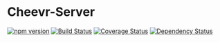 # Cheevr-Server
[![npm version](https://badge.fury.io/js/%40cheevr%2Fserver.svg)](https://badge.fury.io/js/%40cheevr%2Fserver)
[![Build Status](https://travis-ci.org/Cheevr/Server.svg?branch=master)](https://travis-ci.org/Cheevr/Server)
[![Coverage Status](https://coveralls.io/repos/Cheevr/Server/badge.svg?branch=master&service=github)](https://coveralls.io/github/Cheevr/Server?branch=master)
[![Dependency Status](https://david-dm.org/Cheevr/Server.svg)](https://david-dm.org/Cheevr/Server)
